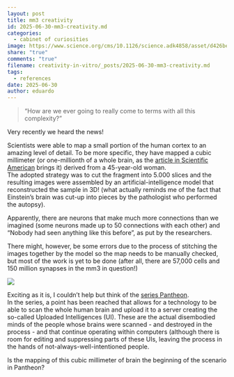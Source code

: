 ```yaml
---
layout: post
title: mm3 creativity
id: 2025-06-30-mm3-creativity.md
categories:
  - cabinet of curiosities
image: https://www.science.org/cms/10.1126/science.adk4858/asset/d426bed3-9963-4b0e-8a7e-6f641c5c04d2/assets/images/large/science.adk4858-fa.jpg
share: "true"
comments: "true"
filename: creativity-in-vitro/_posts/2025-06-30-mm3-creativity.md
tags:
  - references
date: 2025-06-30
author: eduardo
---
```


> “How are we ever going to really come to terms with all this complexity?”

Very recently we heard the news!
  
Scientists were able to map a small portion of the human cortex to an amazing level of detail. To be more specific, they have mapped a cubic millimeter (or one-millionth of a whole brain, as the [article in Scientific American](https://www.scientificamerican.com/article/a-cubic-millimeter-of-a-human-brain-has-been-mapped-in-spectacular-detail/) brings it) derived from a 45-year-old woman.  
The adopted strategy was to cut the fragment into 5.000 slices and the resulting images were assembled by an artificial-intelligence model that reconstructed the sample in 3D! (what actually reminds me of the fact that Einstein’s brain was cut-up into pieces by the pathologist who performed the autopsy).
  
Apparently, there are neurons that make much more connections than we imagined (some neurons made up to 50 connections with each other) and “Nobody had seen anything like this before”, as put by the researchers.  
  
There might, however, be some errors due to the process of stitching the images together by the model so the map needs to be manually checked, but most of the work is yet to be done (after all, there are 57,000 cells and 150 million synapses in the mm3 in question!)  

![](https://www.science.org/cms/10.1126/science.adk4858/asset/d426bed3-9963-4b0e-8a7e-6f641c5c04d2/assets/images/large/science.adk4858-fa.jpg)


Exciting as it is, I couldn’t help but think of the [series Pantheon](https://en.wikipedia.org/wiki/Pantheon_\(TV_series\)).  
In the series, a point has been reached that allows for a technology to be able to scan the whole human brain and upload it to a server creating the so-called Uploaded Intelligences (UI). These are the actual disembodied minds of the people whose brains were scanned - and destroyed in the process - and that continue operating within computers (although there is room for editing and suppressing parts of these UIs, leaving the process in the hands of not-always-well-intentioned people.  
  
Is the mapping of this cubic millimeter of brain the beginning of the scenario in Pantheon?